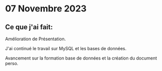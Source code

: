 # 07 Novembre 2023

## Ce que j'ai fait:

Amélioration de Présentation.

J'ai continué le travail sur MySQL et les bases de données.

Avancement sur la formation base de données et la création du document perso.